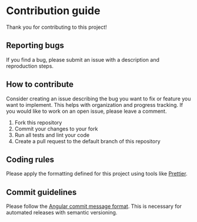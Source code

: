 # Contribution guide

Thank you for contributing to this project!

## Reporting bugs

If you find a bug, please submit an issue with a description and reproduction steps.

## How to contribute

Consider creating an issue describing the bug you want to fix or feature you want to implement.
This helps with organization and progress tracking.
If you would like to work on an open issue, please leave a comment.

1. Fork this repository
2. Commit your changes to your fork
3. Run all tests and lint your code
4. Create a pull request to the default branch of this repository

 ## Coding rules

Please apply the formatting defined for this project using tools like [Prettier](https://prettier.io/).

## Commit guidelines

Please follow the [Angular commit message format](https://github.com/angular/angular/blob/master/CONTRIBUTING.md#commit).
This is necessary for automated releases with semantic versioning.
